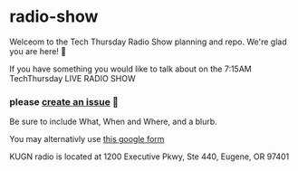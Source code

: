 # radio-show

Welceom to the Tech Thursday Radio Show planning and repo.  We're glad you are here!  :tada:

If you have something you would like to talk about on the 7:15AM TechThursday LIVE RADIO SHOW 

### please [create an issue](https://github.com/EugTech/radio-show/issues/new) :tada:  
Be sure to include What, When and Where, and a blurb.

You may alternativly use [this google form](https://eugenetech.switchboardhq.com/sbel/b5252f89b2cfadb356d7cfe36cda8a02?link=https://goo.gl/forms/IJ4k8muHzFTjiU4r1)

KUGN radio is located at 
1200 Executive Pkwy, Ste 440, Eugene, OR 97401
